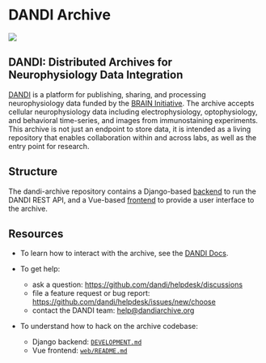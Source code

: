 # DANDI Archive

![](https://www.dandiarchive.org/assets/dandi_logo.svg)

## DANDI: Distributed Archives for Neurophysiology Data Integration

[DANDI](https://dandiarchive.org/) is a platform for publishing, sharing, and processing neurophysiology data
funded by the [BRAIN Initiative](https://braininitiative.nih.gov/). The archive
accepts cellular neurophysiology data including electrophysiology,
optophysiology, and behavioral time-series, and images from immunostaining
experiments. This archive is not just an endpoint to store data, it is intended as a living repository that enables
collaboration within and across labs, as well as the entry point for research.

## Structure

The dandi-archive repository contains a Django-based [backend](dandiapi/) to run the DANDI REST API, and a
Vue-based [frontend](web/) to provide a user interface to the archive.

## Resources

* To learn how to interact with the archive,
see the [DANDI Docs](https://docs.dandiarchive.org).

* To get help:
  - ask a question: https://github.com/dandi/helpdesk/discussions
  - file a feature request or bug report: https://github.com/dandi/helpdesk/issues/new/choose
  - contact the DANDI team: help@dandiarchive.org

* To understand how to hack on the archive codebase:
  - Django backend: [`DEVELOPMENT.md`](DEVELOPMENT.md)
  - Vue frontend: [`web/README.md`](web/README.md)
